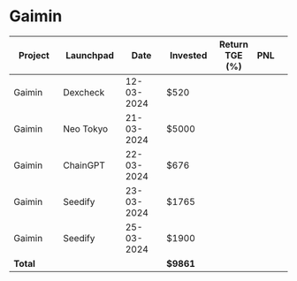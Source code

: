# Gaimin



<table data-full-width="true"><thead><tr><th width="152">Project</th><th width="138">Launchpad</th><th width="132">Date</th><th width="133">Invested</th><th>Return TGE (%)</th><th>PNL</th><th></th></tr></thead><tbody><tr><td>Gaimin</td><td>Dexcheck</td><td>12-03-2024</td><td>$520</td><td></td><td></td><td></td></tr><tr><td>Gaimin</td><td>Neo Tokyo</td><td>21-03-2024</td><td>$5000</td><td></td><td></td><td></td></tr><tr><td>Gaimin</td><td>ChainGPT</td><td>22-03-2024</td><td>$676</td><td></td><td></td><td></td></tr><tr><td>Gaimin</td><td>Seedify</td><td>23-03-2024</td><td>$1765</td><td></td><td></td><td></td></tr><tr><td>Gaimin</td><td>Seedify</td><td>25-03-2024</td><td>$1900</td><td></td><td></td><td></td></tr><tr><td><strong>Total</strong></td><td></td><td></td><td><strong>$9861</strong></td><td></td><td></td><td></td></tr></tbody></table>

